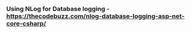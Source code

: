 ### Using NLog for Database logging - https://thecodebuzz.com/nlog-database-logging-asp-net-core-csharp/
